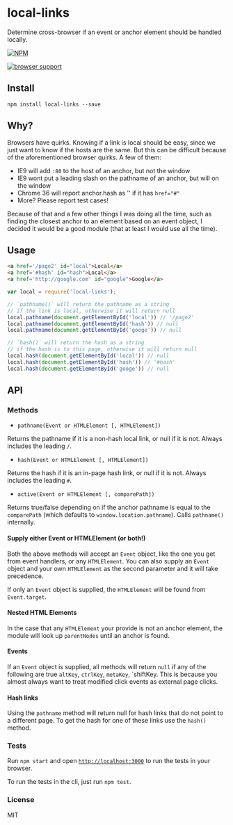 local-links
===========

Determine cross-browser if an event or anchor element should be handled locally.

[![NPM](https://nodei.co/npm/local-links.png)](https://nodei.co/npm/local-links/)

[![browser support](https://ci.testling.com/lukekarrys/local-links.png)
](https://ci.testling.com/lukekarrys/local-links)

## Install

`npm install local-links --save`

## Why?

Browsers have quirks. Knowing if a link is local should be easy, since we
just want to know if the hosts are the same. But this can be difficult because
of the aforementioned browser quirks. A few of them:

- IE9 will add `:80` to the host of an anchor, but not the window
- IE9 wont put a leading slash on the pathname of an anchor, but will on the window
- Chrome 36 will report anchor.hash as '' if it has `href="#"`
- More? Please report test cases!

Because of that and a few other things I was doing all the time, such as
finding the closest anchor to an element based on an event object, I decided
it would be a good module (that at least I would use all the time).

## Usage

```html
<a href='/page2' id="local">Local</a>
<a href='#hash' id="hash">Local</a>
<a href='http://google.com' id="google">Google</a>
```

```js
var local = require('local-links');

// `pathname()` will return the pathname as a string
// if the link is local, otherwise it will return null
local.pathname(document.getElementById('local')) // '/page2'
local.pathname(document.getElementById('hash')) // null
local.pathname(document.getElementById('googe')) // null

// `hash()` will return the hash as a string
// if the hash is to this page, otherwise it will return null
local.hash(document.getElementById('local')) // null
local.hash(document.getElementById('hash')) // '#hash'
local.hash(document.getElementById('googe')) // null
```


## API


### Methods

- `pathname(Event or HTMLElement [, HTMLElement])`

Returns the pathname if it is a non-hash local link, or null if it is not.
Always includes the leading `/`.

- `hash(Event or HTMLElement [, HTMLElement])`

Returns the hash if it is an in-page hash link, or null if it is not. Always
includes the leading `#`.

- `active(Event or HTMLElement [, comparePath])`

Returns true/false depending on if the anchor pathname is equal to the `comparePath`
(which defaults to `window.location.pathname`). Calls `pathname()` internally.


#### Supply either Event or HTMLElement (or both!)

Both the above methods will accept an `Event` object, like the one you get from
event handlers, or any `HTMLElement`. You can also supply an `Event` object
and your own `HTMLElement` as the second parameter and it will take precedence.

If only an `Event` object is supplied, the `HTMLElement` will be found from
`Event.target`.


#### Nested HTML Elements

In the case that any `HTMLElement` your provide is not an anchor
element, the module will look up `parentNodes` until an anchor is found.


#### Events

If an `Event` object is supplied, all methods will return `null` if any of the following
are true `altKey`, `ctrlKey`, `metaKey`, `shiftKey. This is because you almost always
want to treat modified click events as external page clicks.


#### Hash links

Using the `pathname` method will return null for hash links that do not point
to a different page. To get the hash for one of these links use the `hash()` method.


### Tests

Run `npm start` and open [`http://localhost:3000`](http://localhost:3000) to run the tests in your browser.

To run the tests in the cli, just run `npm test`.


### License

MIT
